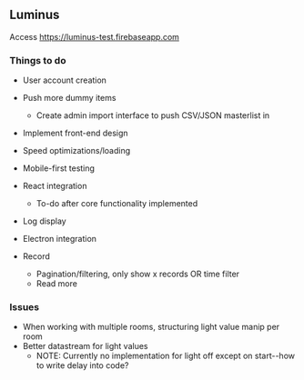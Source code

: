 ## Luminus

Access https://luminus-test.firebaseapp.com

### Things to do
* User account creation
* Push more dummy items
    * Create admin import interface to push CSV/JSON masterlist in
* Implement front-end design
* Speed optimizations/loading
* Mobile-first testing
* React integration
    * To-do after core functionality implemented
* Log display
* Electron integration


* Record
    * Pagination/filtering, only show x records OR time filter
    * Read more
    
    

    
    
### Issues
* When working with multiple rooms, structuring light value manip per room
* Better datastream for light values
    * NOTE: Currently no implementation for light off except on start--how to write delay into code?